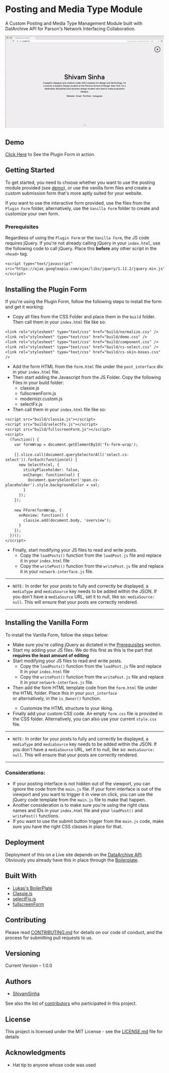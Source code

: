 # Posting and Media Type Module

A Custom Posting and Media Type Management Module built with DatArchive API for Parson's Network Interfacing Collaboration.

![alt text](https://github.com/MrUltimate/Collab_PostingModule/blob/master/form-demo.gif "Form Demo GIF")

## Demo

[Click Here](https://mrultimate.github.io/Collab_PostingModule/) to See the Plugin Form in action.

## Getting Started

To get started, you need to choose whether you want to use the posting module provided (see [demo](#demo)), or use the vanilla form files and create a custom submission form that's more aptly suited for your website.

If you want to use the interactive form provided, use the files from the `Plugin Form` folder, alternatively, use the `Vanilla Form` folder to create and customize your own form.

### Prerequisites

Regardless of using the `Plugin Form` or the `Vanilla Form`, the JS code requires jQuery. If you're not already calling jQuery in your `index.html`, use the following code to call jQuery. Place this **before** any other script in the `<head>` tag.

```
<script type="text/javascript" src="https://ajax.googleapis.com/ajax/libs/jquery/1.11.2/jquery.min.js"></script>
```

## Installing the Plugin Form

If you're using the Plugin Form, follow the following steps to install the form and get it working:

* Copy all files from the CSS Folder and place them in the `build` folder. Then call them in your `index.html` file like so:

```
<link rel="stylesheet" type="text/css" href="build/normalize.css" />
<link rel="stylesheet" type="text/css" href="build/demo.css" />
<link rel="stylesheet" type="text/css" href="build/component.css" />
<link rel="stylesheet" type="text/css" href="build/cs-select.css" />
<link rel="stylesheet" type="text/css" href="build/cs-skin-boxes.css" />
```

* Add the form HTML from the `form.html` file under the `post_interface` div in your `index.html` file.
* Then start adding the Javascript from the JS Folder. Copy the following Files in your build folder:
   * classie.js
   * fullscreenForm.js
   * modernizr.custom.js
   * selectFx.js
* Then call them in your `index.html` file like so:

```
<script src="build/classie.js"></script>
<script src="build/selectFx.js"></script>
<script src="build/fullscreenForm.js"></script>
<script>
  (function() {
    var formWrap = document.getElementById('fs-form-wrap');

    [].slice.call(document.querySelectorAll('select.cs-select')).forEach(function(el) {
      new SelectFx(el, {
        stickyPlaceholder: false,
        onChange: function(val) {
          document.querySelector('span.cs-placeholder').style.backgroundColor = val;
        }
      });
    });

    new FForm(formWrap, {
      onReview: function() {
        classie.add(document.body, 'overview');
      }
    });
  })();
</script>
```
* Finally, start modifying your JS files to read and write posts.
   * Copy the `loadPosts()` function from the `loadPost.js` file and replace it in your `index.html` file
   * Copy the `writePost()` function from the `writePost.js` file and replace it in your `network-interface.js` file.

---

* `NOTE:` In order for your posts to fully and correctly be displayed, a `mediaType` and `mediaSource` key needs to be added within the JSON. If you don't have a `mediaSource` URL, set it to null, like so: `mediaSource: null`. This will ensure that your posts are correctly rendered.

---

## Installing the Vanilla Form

To install the Vanilla Form, follow the steps below:

* Make sure you're calling jQuery as dictated in the [Prerequisites](#prerequisites) section.
* Start my adding your JS files. We do this first as this is the part that **requires the least amount of editing**
* Start modifying your JS files to read and write posts.
   * Copy the `loadPosts()` function from the `loadPost.js` file and replace it in your `index.html` file
   * Copy the `writePost()` function from the `writePost.js` file and replace it in your `network-interface.js` file.
* Then add the form HTML template code from the `form.html` file under the HTML folder. Place this in your `post_interface` <div> or alternatively, in the `is_Owner()` function.
   * Customize the HTML structure to your liking.
* Finally add your custom CSS code. An empty `form.css` file is provided in the CSS folder. Alternatively, you can also use your current `style.css` file.

---

* `NOTE:` In order for your posts to fully and correctly be displayed, a `mediaType` and `mediaSource` key needs to be added within the JSON. If you don't have a `mediaSource` URL, set it to null, like so: `mediaSource: null`. This will ensure that your posts are correctly rendered.

---

### Considerations:

* If your posting interface is not hidden out of the viewport, you can ignore the code from the `main.js` file. If your form interface is out of the viewport and you want to trigger it in view on click, you can use the jQuery code template from the `main.js` file to make that happen.
* Another consideration is to make sure you're using the right class names and IDs in your `index.html` file and your `loadPost()` and `writePost()` functions.
* If you want to use the submit button trigger from the `main.js` code, make sure you have the right CSS classes in place for that.



## Deployment

Deployment of this on a Live site depends on the [DataArchive API](https://beakerbrowser.com/docs/apis/dat). Obviously you already have this in place through the [Boilerplate](https://github.com/leigler/ni-boilerplate).

## Built With

* [Lukas's BoilerPlate](https://github.com/leigler/ni-boilerplate)
* [Classie.js](https://github.com/desandro/classie)
* [selectFix.js](http://static.qa.dealer.com/v8/global/js/jquery/selectfix/)
* [fullscreenForm](https://github.com/codrops/FullscreenForm/blob/master/js/fullscreenForm.js)

## Contributing

Please read [CONTRIBUTING.md](https://github.com/MrUltimate/Collab_PostingModule/tree/master) for details on our code of conduct, and the process for submitting pull requests to us.

## Versioning

Current Version – 1.0.0

## Authors

* [ShivamSinha](https://github.com/MrUltimate)

See also the list of [contributors](https://github.com/MrUltimate/Collab_PostingModule/graphs/contributors) who participated in this project.

## License

This project is licensed under the MIT License - see the [LICENSE.md](LICENSE.md) file for details

## Acknowledgments

* Hat tip to anyone whose code was used
